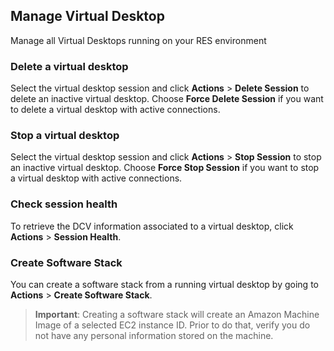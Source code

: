 ## Manage Virtual Desktop

Manage all Virtual Desktops running on your RES environment

### Delete a virtual desktop

Select the virtual desktop session and click **Actions** > **Delete Session** to delete an inactive virtual desktop. Choose **Force Delete Session** if you want to delete a virtual desktop with active connections.

### Stop a virtual desktop

Select the virtual desktop session and click **Actions** > **Stop Session** to stop an inactive virtual desktop. Choose **Force Stop Session** if you want to stop a virtual desktop with active connections.

### Check session health

To retrieve the DCV information associated to a virtual desktop, click **Actions** > **Session Health**.

### Create Software Stack

You can create a software stack from a running virtual desktop by going to **Actions** > **Create Software Stack**.

> **Important**: Creating a software stack will create an Amazon Machine Image of a selected EC2 instance ID. Prior to do that, verify you do not have any personal information stored on the machine.
